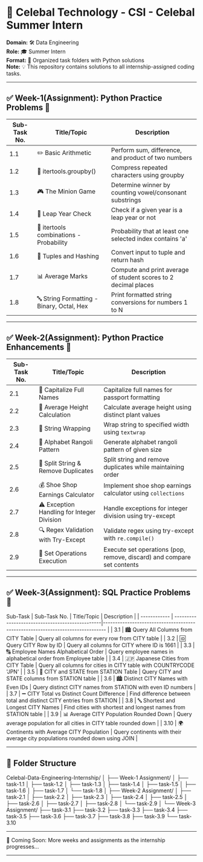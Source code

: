# 🚀 Celebal Technology - CSI - Celebal Summer Intern
**Domain:** 🛠️ Data Engineering  
**Role:** 🎓 Summer Intern  
**Format:** 📂 Organized task folders with Python solutions  
**Note:** 💡 This repository contains solutions to all internship-assigned coding tasks.

---

## ✅ Week-1(Assignment): Python Practice Problems 🐍

| Sub-Task No. | Title/Topic                            | Description                                                                 |
|--------------|-----------------------------------------|-----------------------------------------------------------------------------|
| 1.1          | ✏️ Basic Arithmetic                        | Perform sum, difference, and product of two numbers                        |
| 1.2          | 🔗 itertools.groupby()                     | Compress repeated characters using groupby                                 |
| 1.3          | 🎮 The Minion Game                         | Determine winner by counting vowel/consonant substrings                    |
| 1.4          | 📅 Leap Year Check                         | Check if a given year is a leap year or not                                |
| 1.5          | 🎲 itertools combinations - Probability    | Probability that at least one selected index contains 'a'                  |
| 1.6          | 🧮 Tuples and Hashing                      | Convert input to tuple and return hash                                     |
| 1.7          | 📊 Average Marks                           | Compute and print average of student scores to 2 decimal places            |
| 1.8          | 🔤 String Formatting - Binary, Octal, Hex  | Print formatted string conversions for numbers 1 to N                      |

---

## ✅ Week-2(Assignment): Python Practice Enhancements 🐍

| Sub-Task No. | Title/Topic                                      | Description                                                                       |
|--------------|--------------------------------------------------|-----------------------------------------------------------------------------------|
| 2.1          | 📝 Capitalize Full Names                         | Capitalize full names for passport formatting                                    |
| 2.2          | 📏 Average Height Calculation                    | Calculate average height using distinct plant values                             |
| 2.3          | 📜 String Wrapping                               | Wrap string to specified width using `textwrap`                                  |
| 2.4          | 🎨 Alphabet Rangoli Pattern                      | Generate alphabet rangoli pattern of given size                                  |
| 2.5          | 🔀 Split String & Remove Duplicates              | Split string and remove duplicates while maintaining order                       |
| 2.6          | 💰 Shoe Shop Earnings Calculator                 | Implement shoe shop earnings calculator using `collections`                      |
| 2.7          | ⚠️ Exception Handling for Integer Division       | Handle exceptions for integer division using try-except                          |
| 2.8          | 🔍 Regex Validation with Try-Except              | Validate regex using try-except with `re.compile()`                              |
| 2.9          | 🔄 Set Operations Execution                      | Execute set operations (pop, remove, discard) and compare set contents           |

---

## ✅ Week-3(Assignment): SQL Practice Problems 💾

Sub-Task | Sub-Task No. | Title/Topic                             | Description                                                          |
| ------------ | ------------------------------------------------|-------------------------------------------------------------------------------  |
| 3.1          | 🏙️ Query All Columns from CITY Table           | Query all columns for every row from CITY table                               |
| 3.2          | 🆔 Query CITY Row by ID                        | Query all columns for CITY where ID is 1661                                  |
| 3.3          | 🔠 Employee Names Alphabetical Order           | Query employee names in alphabetical order from Employee table               |
| 3.4          | 🇯🇵 Japanese Cities from CITY Table              | Query all columns for cities in CITY table with COUNTRYCODE 'JPN'               |
| 3.5          | 🏢 CITY and STATE from STATION Table           | Query CITY and STATE columns from STATION table                              |
| 3.6          | 🏙️ Distinct CITY Names with Even IDs           | Query distinct CITY names from STATION with even ID numbers                   |
| 3.7          | ➖ CITY Total vs Distinct Count Difference     | Find difference between total and distinct CITY entries from STATION        |
| 3.8          | 🔤 Shortest and Longest CITY Names             | Find cities with shortest and longest names from STATION table               |
| 3.9          | 📊 Average CITY Population Rounded Down        | Query average population for all cities in CITY table rounded down           |
| 3.10         | 🌍 Continents with Average CITY Population     | Query continents with their average city populations rounded down using JOIN |


---


## 📁 Folder Structure

Celebal-Data-Engineering-Internship/
│
├── Week-1 Assignment/
│ ├── task-1.1
│ ├── task-1.2
│ ├── task-1.3
│ ├── task-1.4
│ ├── task-1.5
│ ├── task-1.6
│ ├── task-1.7
│ └── task-1.8
│
├── Week-2 Assignment/
│ ├── task-2.1
│ ├── task-2.2
│ ├── task-2.3
│ ├── task-2.4
│ ├── task-2.5
│ ├── task-2.6
│ ├── task-2.7
│ ├── task-2.8
│ └── task-2.9
│
└── Week-3 Assignment/
├── task-3.1
├── task-3.2
├── task-3.3
├── task-3.4
├── task-3.5
├── task-3.6
├── task-3.7
├── task-3.8
├── task-3.9
└── task-3.10

---


👀 Coming Soon:
More weeks and assignments as the internship progresses...

---
